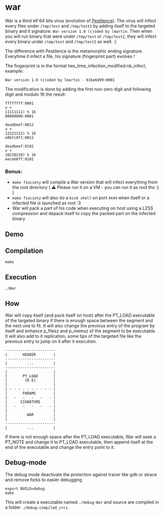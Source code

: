 # war

War is a third elf 64 bits virus (evolution of [Pestilence](https://github.com/y3ll0w42/pestilence)). The virus will infect every files under `/tmp/test` and `/tmp/test2` by adding itself to the targeted binary and it signature: `War version 1.0 (c)oded by lmartin`. Then when you will run binary that were under `/tmp/test` or `/tmp/test2`, they will infect every binary under `/tmp/test` and `/tmp/test2` as well. :)

The difference with Pestilence is the metamorphic ending signature. Everytime it infect a file, his signature (fingerprint part) evolves !

The fingerprint is in the format hex_time_infection_modified:nb_infect, example:
```
War version 1.0 (c)oded by lmartin - 61be6d99:0001
```

The modification is done by adding the first non-zero digit and following digit and modulo 16 the result:
```
ffffffff:0001
v +
11111111) % 16
00000000:0001

deadbeef:0012
v +
12121212) % 16
e0bfc0f1:0012

deadbeef:0102
v +
10210210) % 16
eeceb0ff:0102
```

### Bonus:
+ `make fsociety` will compile a War version that will infect everything from the root directory ( ⚠️  Please run it on a VM - you can run it as root tho :) )
+ `make fsociety` will also do a `bind shell` on port `4444` when itself or a infected file is launched as root :3
+ War will pack a part of his code when executing on host using a LZSS compression and depack itself to copy the packed part on the infected binary

## Demo

## Compilation

```
make
```

## Execution

```
./War
```

## How

War will copy itself (and pack itself on host) after the PT_LOAD executable of the targeted binary if there is enough space between the segment and the next one to fit. It will also change the previous entry of the program by itself and enhance p_filesz and p_memsz of the segment to be executable. It will also add to it replication, some tips of the targeted file like the previous entry to jump on it after it execution.

```
-----------------------
|       HEADER        |
-----------------------
|         ...         |
-----------------------
|                     |
|       PT_LOAD       |
|        [R E]        |
|                     |
| - - - - - - - - - - |
|       PARAMS        |
|   -   -   -   -   - |
|      SIGNATURE      |
|   -   -   -   -   - |
|                     |
|         WAR         |
|                     |
-----------------------
|         ...         |
```

If there is not enough space after the PT_LOAD executable, War will seek a PT_NOTE and change it to PT_LOAD executable, then append itself at the end of the executable and change the entry point to it.

## Debug-mode

The debug mode deactivate the protection against tracer like gdb or strace and remove forks to easier debugging
```
export BUILD=debug
make
```
This will create a executable named `./debug-War` and source are compiled in a folder `./debug-compiled_srcs`.
